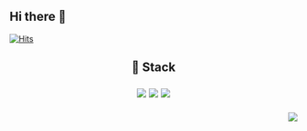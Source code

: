 ## Hi there 👋

[![Hits](https://hits.seeyoufarm.com/api/count/incr/badge.svg?url=https%3A%2F%2Fgithub.com%2Fstrongeryoung%2Fhit-counter&count_bg=%2379C83D&title_bg=%2379C83D&icon=&icon_color=%23E7E7E7&title=hits&edge_flat=false)](https://hits.seeyoufarm.com)

<h2 align="center"> 🎨 Stack <br> </p>

  <img src="https://img.shields.io/badge/Python-007396?style=round-square&logo=Python&logoColor=white"/>
  <img src="https://img.shields.io/badge/PostgreSQL-4169E1?style=round-square&logo=PostgreSQL&logoColor=white"/></a>      <!-- PostgreSQL -->
  <img src="https://img.shields.io/badge/Oracle-F80000?style=round-square&logo=Oracle&logoColor=white"/></a>          <!-- OracleDB -->

  
<p align="right">
<a href="https://strongyoung.tistory.com/"><img src="https://img.shields.io/badge/My tech blog-A9BCF5?style=round-square&logo=GitHub Sponsors&logoColor=white&link=https://strongyoung.tistory.com/"/></a>

